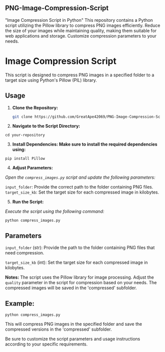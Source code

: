 ## PNG-Image-Compression-Script
"Image Compression Script in Python"  This repository contains a Python script utilizing the Pillow library to compress PNG images efficiently. Reduce the size of your images while maintaining quality, making them suitable for web applications and storage. Customize compression parameters to your needs.

# Image Compression Script

This script is designed to compress PNG images in a specified folder to a target size using Python's Pillow (PIL) library.

## Usage

1. **Clone the Repository:**
   ```bash
   git clone https://github.com/GreatApe42069/PNG-Image-Compression-Script.git

2. **Navigate to the Script Directory:**

`cd your-repository`

3. **Install Dependencies:
Make sure to install the required dependencies using:**

`pip install Pillow`

4. **Adjust Parameters:**

*Open the `compress_images.py` script and update the following parameters:*

`input_folder`: Provide the correct path to the folder containing PNG files.
`target_size_kb`: Set the target size for each compressed image in kilobytes.

5. **Run the Script:**

*Execute the script using the following command:*

`python compress_images.py`

## Parameters
`input_folder` (str):
Provide the path to the folder containing PNG files that need compression.

`target_size_kb` (int):
Set the target size for each compressed image in kilobytes.

**Notes:**
The script uses the Pillow library for image processing.
Adjust the `quality` parameter in the script for compression based on your needs.
The compressed images will be saved in the 'compressed' subfolder.

## Example:
`python compress_images.py`

This will compress PNG images in the specified folder and save the compressed versions in the 'compressed' subfolder.


Be sure to customize the script parameters and usage instructions according to your specific requirements.

